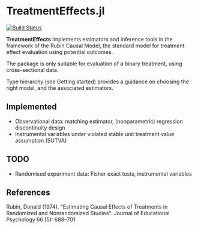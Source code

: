 # TreatmentEffects.jl

[travis-url]: https://travis-ci.com/kmmate/TreatmentEffects.jl
[travis-img]: https://travis-ci.com/kmmate/TreatmentEffects.jl.svg?branch=master

[![Build Status][travis-img]](travis-url)

**TreatmentEffects** implements estimators and inference tools in the framework of the Rubin Causal Model,
the standard model for treatment effect evaluation using potential outcomes.

The package is only suitable for evaluation of a binary treatment,
using cross-sectional data.

Type hierarchy  (see Getting started) provides a guidance on choosing the right model,
and the associated estimators.

## Implemented
* Observational data: matching estimator, (nonparametric) regression discontinuity design
* Instrumental variables under violated stable unit treatment value assumption (SUTVA)

## TODO
* Randomised experiment data: Fisher exact tests, instrumental variables

## References
Rubin, Donald (1974). "Estimating Causal Effects of Treatments in Randomized and Nonrandomized Studies". Journal of Educational Psychology 66 (5): 688–701

